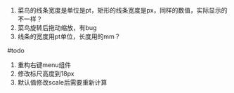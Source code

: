 1. 菜鸟的线条宽度是单位是pt，矩形的线条宽度是px，同样的数值，实际显示的不一样？
2. 菜鸟旋转后拖动缩放，有bug
3. 线条的宽度用pt单位，长度用的mm？


#todo
1. 重构右键menu组件
2. 修改标尺高度到18px
3. 默认值修改scale后需要重新计算
